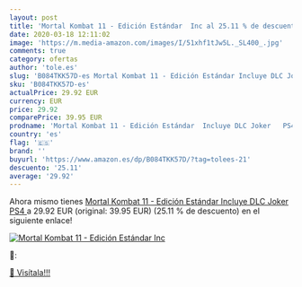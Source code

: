 ```yaml
---
layout: post
title: 'Mortal Kombat 11 - Edición Estándar  Inc al 25.11 % de descuento'
date: 2020-03-18 12:11:02
image: 'https://m.media-amazon.com/images/I/51xhf1tJw5L._SL400_.jpg'
comments: true
category: ofertas
author: 'tole.es'
slug: 'B084TKK57D-es Mortal Kombat 11 - Edición Estándar Incluye DLC Joker PS4'
sku: 'B084TKK57D-es'
actualPrice: 29.92 EUR
currency: EUR
price: 29.92
comparePrice: 39.95 EUR
prodname: 'Mortal Kombat 11 - Edición Estándar  Incluye DLC Joker   PS4 '
country: 'es'
flag: '🇪🇸'
brand: ''
buyurl: 'https://www.amazon.es/dp/B084TKK57D/?tag=tolees-21'
descuento: '25.11'
average: '29.92'
---
```


Ahora mismo tienes [Mortal Kombat 11 - Edición Estándar  Incluye DLC Joker   PS4 ](https://www.amazon.es/dp/B084TKK57D/?tag=tolees-21) a 29.92 EUR (original: 39.95 EUR) (25.11 %  de descuento) en el siguiente enlace!

[![Mortal Kombat 11 - Edición Estándar  Inc](https://m.media-amazon.com/images/I/51xhf1tJw5L._SL400_.jpg)](https://www.amazon.es/dp/B084TKK57D/?tag=tolees-21)

🔎:


[🛒 Visítala!!!](https://www.amazon.es/dp/B084TKK57D/?tag=tolees-21)
